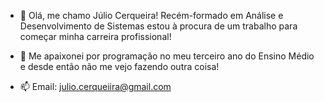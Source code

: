 - 👋 Olá, me chamo Júlio Cerqueira! Recém-formado em Análise e Desenvolvimento de Sistemas estou à procura de um trabalho para começar minha carreira profissional!

- 👀 Me apaixonei por programação no meu terceiro ano do Ensino Médio e desde então não me vejo fazendo outra coisa!

- 📫 Email: julio.cerqueiira@gmail.com
